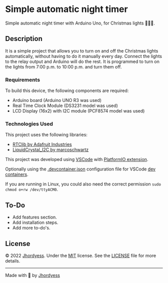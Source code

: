 # Simple automatic night timer

Simple automatic night timer with Arduino Uno, for Christmas lights 🎄🎄🎄.

## Description

It is a simple project that allows you to turn on and off the Christmas lights automatically, without having to do it manually every day. Connect the lights to the relay output and Arduino will do the rest. It is programmed to turn on the lights from 7:00 p.m. to 10:00 p.m. and turn them off.

### Requirements

To build this device, the following components are required:

- Arduino board (Arduino UNO R3 was used)
- Real Time Clock Module  (DS3231 model was used)
- LCD Display (16x2) with I2C module (PCF8574 model was used)

### Technologies Used

This project uses the following libraries:

- [RTClib by Adafruit Industries](https://registry.platformio.org/libraries/adafruit/RTClib)
- [LiquidCrystal_I2C by marcoschwartz](https://registry.platformio.org/libraries/marcoschwartz/LiquidCrystal_I2C)

This project was developed using [VSCode](https://code.visualstudio.com/) with [PlatformIO extension](https://marketplace.visualstudio.com/items?itemName=platformio.platformio-ide).

Optionally using the [.devcontainer.json](https://gist.github.com/jhordyess/07f126d2017bb99bcfca9cffc62162bc) configuration file for VSCode [dev containers](https://code.visualstudio.com/docs/devcontainers/containers).

If you are running in Linux, you could also need the correct permission ```sudo chmod o+rw /dev/ttyACM0```.

## To-Do

- Add features section.
- Add installation steps.
- Add more to-do's.

## License

© 2022 [Jhordyess](https://github.com/jhordyess). Under the [MIT](https://choosealicense.com/licenses/mit/) license. See the [LICENSE](./LICENSE) file for more details.

---

Made with 💪 by [Jhordyess](https://www.jhordyess.com/)
